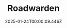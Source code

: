 ---
title: "Roadwarden"
id: 1155970
date: 2025-01-24T00:00:09.446Z
link: games/steam/recent/roadwarden
image: http://media.steampowered.com/steamcommunity/public/images/apps/1155970/f8e09311458c1b4fc6ac23cd50f391a11f5b3704.jpg
playtime_2weeks: 59
playtime_forever: 59
playtime_windows_forever: 0
playtime_mac_forever: 0
playtime_linux_forever: 59
playtime_deck_forever: 59
---